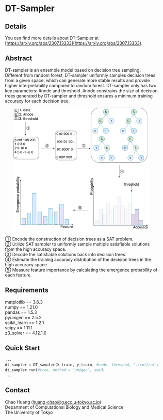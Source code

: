 # DT-Sampler

  

## Details

You can find more details about DT-Sampler at [https://arxiv.org/abs/2307.13333](https://arxiv.org/abs/2307.13333).

  

## Abstract

DT-sampler is an ensemble model based on decision tree sampling. Different from random forest, DT-sampler uniformly samples decision trees from a given space, which can generate more stable results and provide higher interpretability compared to random forest. DT-sampler only has two key parameters: #node and threshold. #node constrains the size of decision trees generated by DT-sampler and threshold ensures a minimum training accuracy for each decision tree.

<p  align="center">
<img  src="https://raw.githubusercontent.com/tsudalab/DT-sampler/main/img/workflow.png"  width="450">
</p>

① Encode the construction of decision trees as a SAT problem. \
② Utilize SAT sampler to uniformly sample multiple satisfiable solutions from the high accuracy space.\
③ Decode the satisfiable solutions back into decision trees.\
④ Estimate the training accuracy distribution of the decision trees in the high accuracy space.\
⑤ Measure feature importance by calculating the emergence probability  of each feature.

## Requirements
matplotlib == 3.6.3 \
numpy == 1.21.0 \
pandas == 1.5.3 \
pyunigen == 2.5.2 \
scikit_learn == 1.2.1 \
scipy == 1.11.1 \
z3_solver == 4.12.1.0

## Quick Start
```python
...
dt_sampler = DT_sampler(X_train, y_train, #node, threshod, "./cnf/cnf_name.cnf")
dt_sampler.run(#tree, method = "unigen", seed)
...
```

## Contact
Chao Huang (huang-chao@g.ecc.u-tokyo.ac.jp)\
Department of Computational Biology and Medical Science\
The University of Tokyo